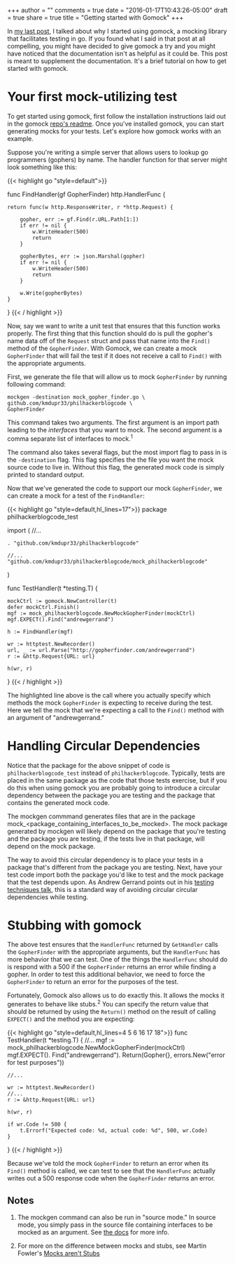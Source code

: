 +++
author = ""
comments = true
date = "2016-01-17T10:43:26-05:00"
draft = true
share = true
title = "Getting started with Gomock"
+++

In [my last post](http://www.philosophicalhacker.com/2016/01/13/should-we-use-mocking-libraries-for-go-testing), I talked about why I started using gomock, a mocking library that facilitates testing in go. If you found what I said in that post at all compelling, you might have decided to give gomock a try and you might have noticed that the documentation isn't as helpful as it could be. This post is meant to supplement the documentation. It's a brief tutorial on how to get started with gomock.

<!--more-->

# Your first mock-utilizing test

To get started using gomock, first follow the installation instructions laid out in the gomock [repo's readme][2]. Once you've installed gomock, you can start generating mocks for your tests. Let's explore how gomock works with an example.

[2]: https://github.com/golang/mock

Suppose you're writing a simple server that allows users to lookup go programmers (gophers) by name. The handler function for that server might look something like this:

{{< highlight go "style=default">}}

func FindHandler(gf GopherFinder) http.HandlerFunc {

	return func(w http.ResponseWriter, r *http.Request) {

		gopher, err := gf.Find(r.URL.Path[1:])
		if err != nil {
			w.WriteHeader(500)
			return
		}

		gopherBytes, err := json.Marshal(gopher)
		if err != nil {
			w.WriteHeader(500)
			return
		}

		w.Write(gopherBytes)
	}
}
{{< / highlight >}}

Now, say we want to write a unit test that ensures that this function works properly. The first thing that this function should do is pull the gopher's name data off of the `Request` struct and pass that name into the `Find()` method of the `GopherFinder`. With Gomock, we can create a mock `GopherFinder` that will fail the test if it does not receive a call to `Find()` with the appropriate arguments.

First, we generate the file that will allow us to mock `GopherFinder` by running following command:

```
mockgen -destination mock_gopher_finder.go \
github.com/kmdupr33/philhackerblogcode \
GopherFinder
```

This command takes two arguments. The first argument is an import path leading to the *interfaces* that you want to mock. The second argument is a comma separate list of interfaces to mock.<sup>1</sup>

The command also takes several flags, but the most import flag to pass in is the `-destination` flag. This flag specifies the the file you want the mock source code to live in. Without this flag, the generated mock code is simply printed to standard output.

Now that we've generated the code to support our mock `GopherFinder`, we can create a mock for a test of the `FindHandler`:

{{< highlight go "style=default,hl_lines=17">}}
package philhackerblogcode_test

import (
	//...

	. "github.com/kmdupr33/philhackerblogcode"

	//...
	"github.com/kmdupr33/philhackerblogcode/mock_philhackerblogcode"
)

func TestHandler(t *testing.T) {

	mockCtrl := gomock.NewController(t)
	defer mockCtrl.Finish()
	mgf := mock_philhackerblogcode.NewMockGopherFinder(mockCtrl)
	mgf.EXPECT().Find("andrewgerrand")

	h := FindHandler(mgf)

	wr := httptest.NewRecorder()
	url, _ := url.Parse("http://gopherfinder.com/andrewgerrand")
	r := &http.Request{URL: url}

	h(wr, r)
}
{{< / highlight >}}

The highlighted line above is the call where you actually specify which methods the mock `GopherFinder` is expecting to receive during the test. Here we tell the mock that we're expecting a call to the `Find()` method with an argument of "andrewgerrand."

# Handling Circular Dependencies

Notice that the package for the above snippet of code is `philhackerblogcode_test` instead of `philhackerblogcode`. Typically, tests are placed in the same package as the code that those tests exercise, but if you do this when using gomock you are probably going to introduce a circular dependency between the package you are testing and the package that contains the generated mock code.

The mockgen commmand generates files that are in the package mock_\<package_containing_interfaces_to_be_mocked\>. The mock package generated by mockgen will likely depend on the package that you're testing and the package you are testing, if the tests live in that package, will depend on the mock package.

The way to avoid this circular dependency is to place your tests in a package that's different from the package you are testing. Next, have your test code import both the package you'd like to test and the mock package that the test depends upon. As Andrew Gerrand points out in his [testing techniques talk](https://www.youtube.com/watch?v=ndmB0bj7eyw), this is a standard way of avoiding circular circular dependencies while testing.

# Stubbing with gomock

The above test ensures that the `HandlerFunc` returned by `GetHandler` calls the `GopherFinder` with the appropriate arguments, but the `HandlerFunc` has more behavior that we can test. One of the things the `HandlerFunc` should do is respond with a 500 if the `GopherFinder` returns an error while finding a gopher. In order to test this additional behavior, we need to force the `GopherFinder` to return an error for the purposes of the test.

Fortunately, Gomock also allows us to do exactly this. It allows the mocks it generates to behave like stubs.<sup>2</sup> You can specify the return value that should be returned by using the `Return()` method on the result of calling `EXPECT()` and the method you are expecting:

{{< highlight go "style=default,hl_lines=4 5 6 16 17 18">}}
func TestHandler(t *testing.T) {
	//...
	mgf := mock_philhackerblogcode.NewMockGopherFinder(mockCtrl)
	mgf.EXPECT().
		Find("andrewgerrand").
		Return(Gopher{}, errors.New("error for test purposes"))

	//...

	wr := httptest.NewRecorder()
	//...
	r := &http.Request{URL: url}

	h(wr, r)

	if wr.Code != 500 {
		t.Errorf("Expected code: %d, actual code: %d", 500, wr.Code)
	}
}
{{< / highlight >}}

Because we've told the mock `GopherFinder` to return an error when its `Find()` method is called, we can test to see that the `HandlerFunc` actually writes out a 500 response code when the `GopherFinder` returns an error.

## Notes

1. The mockgen command can also be run in "source mode." In source mode, you simply pass in the source file containing interfaces to be mocked as an argument. See [the docs](https://github.com/golang/mock#running-mockgen) for more info.

2. For more on the difference between mocks and stubs, see Martin Fowler's [Mocks aren't Stubs](http://martinfowler.com/articles/mocksArentStubs.html)
